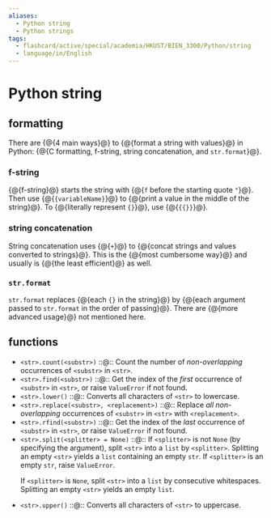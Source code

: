 ```yaml
---
aliases:
  - Python string
  - Python strings
tags:
  - flashcard/active/special/academia/HKUST/BIEN_3300/Python/string
  - language/in/English
---
```


# Python string

## formatting

There are {@{4 main ways}@} to {@{format a string with values}@} in Python: {@{C formatting, f-string, string concatenation, and `str.format`}@}. <!--SR:!2025-10-25,15,290!2025-10-25,15,290!2025-10-25,15,290-->

### f-string

{@{f-string}@} starts the string with {@{`f` before the starting quote `"`}@}. Then use {@{`{variableName}`}@} to {@{print a value in the middle of the string}@}. To {@{literally represent `{}`}@}, use {@{`{{}}`}@}. <!--SR:!2025-10-25,15,290!2025-10-25,15,290!2025-10-25,15,290!2025-10-25,15,290!2025-10-25,15,290!2025-10-25,15,290-->

### string concatenation

String concatenation uses {@{`+`}@} to {@{concat strings and values converted to strings}@}. This is the {@{most cumbersome way}@} and usually is {@{the least efficient}@} as well. <!--SR:!2025-10-25,15,290!2025-10-26,16,290!2025-10-26,16,290!2025-10-26,16,290-->

### `str.format`

`str.format` replaces {@{each `{}` in the string}@} by {@{each argument passed to `str.format` in the order of passing}@}. There are {@{more advanced usage}@} not mentioned here. <!--SR:!2025-10-26,16,290!2025-10-26,16,290!2025-10-26,16,290-->

## functions

- `<str>.count(<substr>)` ::@:: Count the number of _non-overlapping_ occurrences of `<substr>` in `<str>`. <!--SR:!2025-10-25,15,290!2025-10-26,16,290-->
- `<str>.find(<substr>)` ::@:: Get the index of the _first_ occurrence of `<substr>` in `<str>`, or raise `ValueError` if not found. <!--SR:!2025-10-26,16,290!2025-10-26,16,290-->
- `<str>.lower()` ::@:: Converts all characters of `<str>` to lowercase. <!--SR:!2025-10-25,15,290!2025-10-26,16,290-->
- `<str>.replace(<substr>, <replacement>)` ::@:: Replace _all non-overlapping_ occurrences of `<substr>` in `<str>` with `<replacement>`. <!--SR:!2025-10-26,16,290!2025-10-25,15,290-->
- `<str>.rfind(<substr>)` ::@:: Get the index of the _last_ occurrence of `<substr>` in `<str>`, or raise `ValueError` if not found. <!--SR:!2025-10-26,16,290!2025-10-26,16,290-->
- `<str>.split(<splitter> = None)` ::@:: If `<splitter>` is not `None` \(by specifying the argument\), split `<str>` into a `list` by `<splitter>`. Splitting an empty `<str>` yields a `list` containing an empty `str`. If `<splitter>` is an empty `str`, raise `ValueError`. <p> If `<splitter>` is `None`, split `<str>` into a `list` by consecutive whitespaces. Splitting an empty `<str>` yields an empty `list`. <!--SR:!2025-10-26,16,290!2025-11-27,38,290-->
- `<str>.upper()` ::@:: Converts all characters of `<str>` to uppercase. <!--SR:!2025-10-26,16,290!2025-10-25,15,290-->
